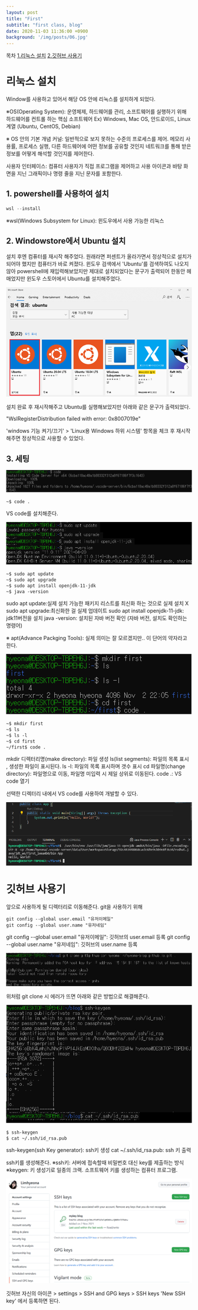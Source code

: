```yaml
---
layout: post
title: "First"
subtitle: "first class, blog"
date: 2020-11-03 11:36:00 +0900
background: '/img/posts/06.jpg'
---
```


목차
[1.리눅스 설치](#리눅스-설치)
[2.깃허브 사용기](#깃허브-사용기)


# 리눅스 설치
Window를 사용하고 있어서 해당 OS 안에 리눅스를 설치하게 되었다.

※OS(Operating System): 운영체제, 하드웨어를 관리, 소프트웨어를 실행하기 위해 하드웨어를 컨트롤 하는 핵심 소프트웨어
Ex) Windows, Mac OS, 안드로이드, Linux 계열 (Ubuntu, CentOS, Debian)

※ OS 안의 기본 개념
커널: 일반적으로 보지 못하는 수준의 프로세스를 제어.
메모리 사용률, 프로세스 실행, 다른 하드웨어에 어떤 정보를 공유할 것인지 네트워크를 통해 받은 정보를 어떻게 해석할 것인지를 제어한다.

사용자 인터페이스: 컴퓨터 사용자가 직접 프로그램을 제어하고 사용
아이콘과 바탕 화면을 지닌 그래픽이나 명령 줄을 지닌 문자를 포함한다.

## 1. powershell를 사용하여 설치

``` powershell
wsl --install
```

※wsl(Windows Subsystem for Linux): 윈도우에서 사용 가능한 리눅스

## 2. Windowstore에서 Ubuntu 설치

설치 후엔 컴퓨터를 재시작 해주었다.
원래라면 퍼센트가 올라가면서 정상적으로 설치가 되어야 했지만 컴퓨터가 바로 켜졌다.
윈도우 검색에서 'Ubuntu'를 검색하여도 나오지 않아 powershell에 재입력해보았지만 제대로 설치되었다는 문구가 출력되어 한동안 헤매었지만 윈도우 스토어에서 Ubuntu를 설치해주었다.

![windowstore](/img/post_first/windowstore.png)

설치 완료 후 재시작해주고 Ubuntu를 실행해보았지만 아래와 같은 문구가 출력되었다.

"WslRegisterDistribution failed with error: 0x8007019e"

'windows 기능 켜기/끄기' > 'Linux용 Windows 하위 시스템' 항목을 체크 후 재시작해주면 정상적으로 사용할 수 있었다.

## 3. 세팅
![code-vs](/img/post_first/code.png)

```
~$ code .
```

VS code를 설치해준다.

![sudo](/img/post_first/sudo.png)

```
~$ sudo apt update
~$ sudo apt upgrade
~$ sudo apt install openjdk-11-jdk
~$ java -version
```

sudo apt update:실제 설치 가능한 패키지 리스트를 최신화 하는 것으로 실제 설치 X
sudo apt upgrade:최신화한 걸 실제 업데이트
sudo apt install openjdk-11-jdk: jdk11버전을 설치
java -version: 설치된 자바 버전 확인 (자바 버전, 설치도 확인하는 명령어)

※ apt(Advance Packging Tools): 실제 의미는 잘 모르겠지만.. 이 단어의 약자라고 한다.

![mkdir](/img/post_first/mkdir.png)

```
~$ mkdir first
~$ ls
~$ ls -l
~$ cd first
~/first$ code .
```

mkdir 디렉터리명(make directory): 파일 생성 
ls(list segments): 파일의 목록 표시 , 생성한 파일이 표시된다.
ls -l: 파일의 목록 표시하며 갯수 표시
cd 파일명(change directory): 파일명으로 이동, 파일명 미입력 시 제일 상위로 이동된다.
code .: VS code 열기

선택한 디렉터리 내에서 VS code를 사용하여 개발할 수 있다.

![hello](/img/post_first/hello.png)

# 깃허브 사용기

앞으로 사용하게 될 디렉터리로 이동해준다.
git을 사용하기 위해 

```
git config --global user.email "유저이메일"
git config --global user.name "유저네임"
```

git config --global user.email "유저이메일": 깃허브의 user.email 등록
git config --global user.name "유저네임": 깃허브의 user.name 등록

![gitcloneerror](/img/post_first/gitcloneerror.png)

위처럼 git clone 시 에러가 뜨면 아래와 같은 방법으로 해결해준다.

![ssh](/img/post_first/ssh.png)

```
$ ssh-keygen
$ cat ~/.ssh/id_rsa.pub
```

ssh-keygen(ssh Key generator): ssh키 생성
cat ~/.ssh/id_rsa.pub: ssh 키 출력

ssh키를 생성해준다.
※ssh키: 서버에 접속할때 비밀번호 대신 key를 제출하는 방식
※keygen: 키 생성기로 일종의 크랙. 소프트웨어 키를 생성하는 컴퓨터 프로그램.

![mygit](/img/post_first/mygit.png)

깃허브 자신의 아이콘 > settings > SSH and GPG keys > SSH keys 'New SSH key' 에서 등록하면 된다.